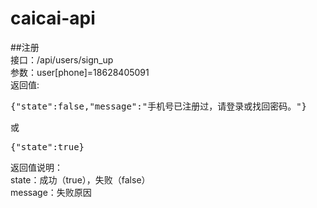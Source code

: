 caicai-api
==========
##注册  
接口：/api/users/sign_up  
参数：user[phone]=18628405091  
返回值:  
<pre>{"state":false,"message":"手机号已注册过，请登录或找回密码。"}</pre>  
或  
<pre>{"state":true}</pre>  
返回值说明：  
state：成功（true），失败（false）  
message：失败原因  




